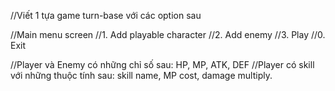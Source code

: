 //Viết 1 tựa game turn-base với các option sau

//Main menu screen
//1. Add playable character
//2. Add enemy
//3. Play
//0. Exit

//Player và Enemy có những chỉ số sau: HP, MP, ATK, DEF
//Player có skill với những thuộc tính sau: skill name, MP cost, damage multiply.
